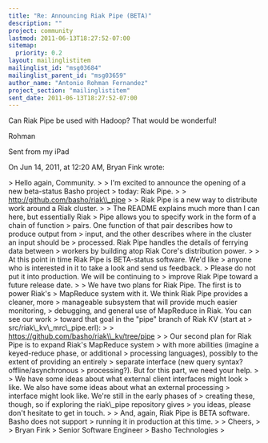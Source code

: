 ```yaml
---
title: "Re: Announcing Riak Pipe (BETA)"
description: ""
project: community
lastmod: 2011-06-13T18:27:52-07:00
sitemap:
  priority: 0.2
layout: mailinglistitem
mailinglist_id: "msg03684"
mailinglist_parent_id: "msg03659"
author_name: "Antonio Rohman Fernandez"
project_section: "mailinglistitem"
sent_date: 2011-06-13T18:27:52-07:00
---
```



Can Riak Pipe be used with Hadoop? That would be wonderful!

Rohman

Sent from my iPad

On Jun 14, 2011, at 12:20 AM, Bryan Fink  wrote:

&gt; Hello again, Community.
&gt; 
&gt; I'm excited to announce the opening of a new beta-status Basho project
&gt; today: Riak Pipe.
&gt; 
&gt; http://github.com/basho/riak\\_pipe
&gt; 
&gt; Riak Pipe is a new way to distribute work around a Riak cluster.
&gt; 
&gt; The README explains much more than I can here, but essentially Riak
&gt; Pipe allows you to specify work in the form of a chain of function
&gt; pairs. One function of that pair describes how to produce output from
&gt; input, and the other describes where in the cluster an input should be
&gt; processed. Riak Pipe handles the details of ferrying data between
&gt; workers by building atop Riak Core's distribution power.
&gt; 
&gt; At this point in time Riak Pipe is BETA-status software. We'd like
&gt; anyone who is interested in it to take a look and send us feedback.
&gt; Please do not put it into production. We will be continuing to
&gt; improve Riak Pipe toward a future release date.
&gt; 
&gt; We have two plans for Riak Pipe. The first is to power Riak's
&gt; MapReduce system with it. We think Riak Pipe provides a cleaner, more
&gt; manageable subsystem that will provide much easier monitoring,
&gt; debugging, and general use of MapReduce in Riak. You can see our work
&gt; toward that goal in the "pipe" branch of Riak KV (start at
&gt; src/riak\\_kv\\_mrc\\_pipe.erl):
&gt; 
&gt; https://github.com/basho/riak\\_kv/tree/pipe
&gt; 
&gt; Our second plan for Riak Pipe is to expand Riak's MapReduce system
&gt; with more abilities (imagine a keyed-reduce phase, or additional
&gt; processing languages), possibly to the extent of providing an entirely
&gt; separate interface (new query syntax? offline/asynchronous
&gt; processing?). But for this part, we need your help.
&gt; 
&gt; We have some ideas about what external client interfaces might look
&gt; like. We also have some ideas about what an external processing
&gt; interface might look like. We're still in the early phases of
&gt; creating these, though, so if exploring the riak\\_pipe repository gives
&gt; you ideas, please don't hesitate to get in touch.
&gt; 
&gt; And, again, Riak Pipe is BETA software. Basho does not support
&gt; running it in production at this time.
&gt; 
&gt; Cheers,
&gt; 
&gt; Bryan Fink
&gt; Senior Software Engineer
&gt; Basho Technologies
&gt; 

